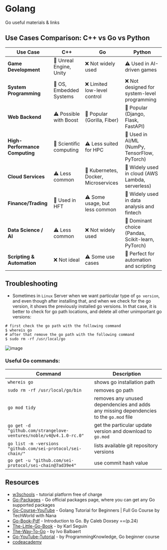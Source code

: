 # Golang 
Go useful materials &amp; links

## Use Cases Comparison: C++ vs Go vs Python

| Use Case                 | C++                          | Go                          | Python                        |
|--------------------------|----------------------------|----------------------------|------------------------------|
| **Game Development**     | 🎯 Unreal Engine, Unity   | ❌ Not widely used         | ⚠️ Used in AI-driven games  |
| **System Programming**   | 🎯 OS, Embedded Systems   | ❌ Limited low-level control | ❌ Not designed for system-level programming |
| **Web Backend**         | ⚠️ Possible with Boost    | 🎯 Popular (Gorilla, Fiber) | 🎯 Popular (Django, Flask, FastAPI) |
| **High-Performance Computing** | 🎯 Scientific computing | ⚠️ Less suited for HPC | 🎯 Used in AI/ML (NumPy, TensorFlow, PyTorch) |
| **Cloud Services**       | ⚠️ Less common            | 🎯 Kubernetes, Docker, Microservices | 🎯 Widely used in cloud (AWS Lambda, serverless) |
| **Finance/Trading**      | 🎯 Used in HFT            | ⚠️ Some usage, but less common | 🎯 Widely used in data analysis and fintech |
| **Data Science / AI**    | ⚠️ Less common            | ❌ Not widely used         | 🎯 Dominant choice (Pandas, Scikit-learn, PyTorch) |
| **Scripting & Automation** | ❌ Not ideal             | ⚠️ Some use cases         | 🎯 Perfect for automation and scripting |


## Troubleshooting

- Sometimes in `Linux` Server when we want particular type of `go version`, and even though after installing that, and when we check for the go version, it shows the previously installed go versions. In that case, it is better to check for go path locations, and delete all other unimportant go versions:

```
# first check the go path with the following command
$ whereis go
# after that remove the go path with the following command
$ sudo rm -rf /usr/local/go
```

![image](https://github.com/afa-farkhod/Go-Study/assets/24220136/6ac2ec90-6bb1-47b9-9308-dea0ba1fcf7a)

### Useful Go commands:

| Command | Description |
| --- | --- |
| `whereis go` | shows go installation path |
| `sudo rm -rf /usr/local/go/bin` | removes go path |
| `go mod tidy` | removes any unused dependencies and adds any missing dependencies to the `go.mod` file |
| `go get -d "github.com/strangelove-ventures/noble/v4@v4.1.0-rc.0"` | get the particular update version and download to `go.mod` |
| `go list -m -versions "github.com/sei-protocol/sei-chain/"` | lists available git repository versions |
| `go get -u "github.com/sei-protocol/sei-chain@7ad39e4"` | use commit hash value |

## Resources

- [w3schools](https://www.w3schools.com/java/default.asp) - tutorial platform free of charge
- [Go-Packages](https://pkg.go.dev/) - Go official packages page, where you can get any Go supported packages
- [Go-Course-YouTube](https://www.youtube.com/watch?v=yyUHQIec83I) - Golang Tutorial for Beginners | Full Go Course by TechWorld with Nana
- [Go-Book-Pdf](https://www.golang-book.com/public/pdf/gobook.pdf) - Introduction to Go. By Caleb Doxsey ==(p.24)
- [The-Little-Go-Book](https://www.openmymind.net/assets/go/go.pdf) - by Karl Seguin
- [The-Way-To-Go](https://dn790004.ca.archive.org/0/items/TheWayToGo/The_Way_To_Go.pdf) - by Ivo Balbaert
- [Go-YouTube-Tutorial](https://www.youtube.com/watch?v=3iuoQkQOx2w&list=PLS1QulWo1RIaRoN4vQQCYHWDuubEU8Vij) - by ProgrammingKnowledge, Go beginner course
- [codeacademy](https://www.codecademy.com/courses/learn-go/lessons/learn-go-introduction/exercises/from-the-get-go)

